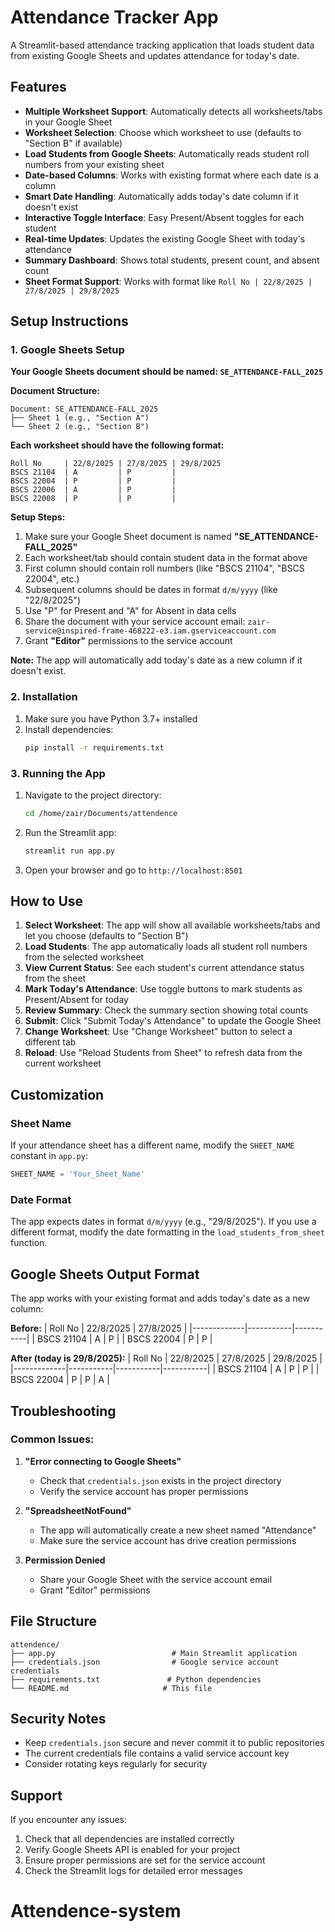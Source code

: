 # Attendance Tracker App

A Streamlit-based attendance tracking application that loads student data from existing Google Sheets and updates attendance for today's date.

## Features

- **Multiple Worksheet Support**: Automatically detects all worksheets/tabs in your Google Sheet
- **Worksheet Selection**: Choose which worksheet to use (defaults to "Section B" if available)
- **Load Students from Google Sheets**: Automatically reads student roll numbers from your existing sheet
- **Date-based Columns**: Works with existing format where each date is a column
- **Smart Date Handling**: Automatically adds today's date column if it doesn't exist
- **Interactive Toggle Interface**: Easy Present/Absent toggles for each student
- **Real-time Updates**: Updates the existing Google Sheet with today's attendance
- **Summary Dashboard**: Shows total students, present count, and absent count
- **Sheet Format Support**: Works with format like `Roll No | 22/8/2025 | 27/8/2025 | 29/8/2025`

## Setup Instructions

### 1. Google Sheets Setup

**Your Google Sheets document should be named: `SE_ATTENDANCE-FALL_2025`**

**Document Structure:**
```
Document: SE_ATTENDANCE-FALL_2025
├── Sheet 1 (e.g., "Section A")
└── Sheet 2 (e.g., "Section B")
```

**Each worksheet should have the following format:**

```
Roll No     | 22/8/2025 | 27/8/2025 | 29/8/2025
BSCS 21104  | A         | P         | 
BSCS 22004  | P         | P         | 
BSCS 22006  | A         | P         | 
BSCS 22008  | P         | P         | 
```

**Setup Steps:**
1. Make sure your Google Sheet document is named **"SE_ATTENDANCE-FALL_2025"**
2. Each worksheet/tab should contain student data in the format above
3. First column should contain roll numbers (like "BSCS 21104", "BSCS 22004", etc.)
4. Subsequent columns should be dates in format `d/m/yyyy` (like "22/8/2025")
5. Use "P" for Present and "A" for Absent in data cells
6. Share the document with your service account email: `zair-service@inspired-frame-468222-e3.iam.gserviceaccount.com`
7. Grant **"Editor"** permissions to the service account

**Note:** The app will automatically add today's date as a new column if it doesn't exist.

### 2. Installation

1. Make sure you have Python 3.7+ installed
2. Install dependencies:
   ```bash
   pip install -r requirements.txt
   ```

### 3. Running the App

1. Navigate to the project directory:
   ```bash
   cd /home/zair/Documents/attendence
   ```

2. Run the Streamlit app:
   ```bash
   streamlit run app.py
   ```

3. Open your browser and go to `http://localhost:8501`

## How to Use

1. **Select Worksheet**: The app will show all available worksheets/tabs and let you choose (defaults to "Section B")
2. **Load Students**: The app automatically loads all student roll numbers from the selected worksheet
3. **View Current Status**: See each student's current attendance status from the sheet
4. **Mark Today's Attendance**: Use toggle buttons to mark students as Present/Absent for today
5. **Review Summary**: Check the summary section showing total counts
6. **Submit**: Click "Submit Today's Attendance" to update the Google Sheet
7. **Change Worksheet**: Use "Change Worksheet" button to select a different tab
8. **Reload**: Use "Reload Students from Sheet" to refresh data from the current worksheet

## Customization

### Sheet Name

If your attendance sheet has a different name, modify the `SHEET_NAME` constant in `app.py`:

```python
SHEET_NAME = 'Your_Sheet_Name'
```

### Date Format

The app expects dates in format `d/m/yyyy` (e.g., "29/8/2025"). If you use a different format, modify the date formatting in the `load_students_from_sheet` function.

## Google Sheets Output Format

The app works with your existing format and adds today's date as a new column:

**Before:**
| Roll No     | 22/8/2025 | 27/8/2025 |
|-------------|-----------|-----------|
| BSCS 21104  | A         | P         |
| BSCS 22004  | P         | P         |

**After (today is 29/8/2025):**
| Roll No     | 22/8/2025 | 27/8/2025 | 29/8/2025 |
|-------------|-----------|-----------|-----------|
| BSCS 21104  | A         | P         | P         |
| BSCS 22004  | P         | P         | A         |

## Troubleshooting

### Common Issues:

1. **"Error connecting to Google Sheets"**
   - Check that `credentials.json` exists in the project directory
   - Verify the service account has proper permissions

2. **"SpreadsheetNotFound"**
   - The app will automatically create a new sheet named "Attendance"
   - Make sure the service account has drive creation permissions

3. **Permission Denied**
   - Share your Google Sheet with the service account email
   - Grant "Editor" permissions

## File Structure

```
attendence/
├── app.py                          # Main Streamlit application
├── credentials.json                # Google service account credentials
├── requirements.txt               # Python dependencies
└── README.md                     # This file
```

## Security Notes

- Keep `credentials.json` secure and never commit it to public repositories
- The current credentials file contains a valid service account key
- Consider rotating keys regularly for security

## Support

If you encounter any issues:
1. Check that all dependencies are installed correctly
2. Verify Google Sheets API is enabled for your project
3. Ensure proper permissions are set for the service account
4. Check the Streamlit logs for detailed error messages
# Attendence-system

